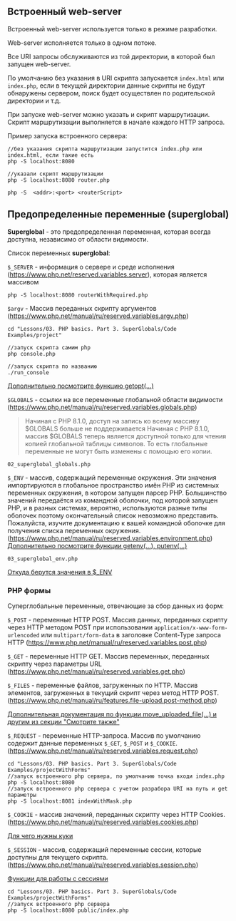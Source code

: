 ## Встроенный web-server

Встроенный web-server используется только в режиме разработки.

Web-server исполняется только в одном потоке.

Все URI запросы обслуживаются из той директории, в которой был запущен web-server.

По умолчанию без указания в URI скрипта запускается `index.html` или `index.php`, если в текущей директории данные скрипты
не будут обнаружены сервером, поиск будет осуществлен по родительской директории и т.д.

При запуске web-server можно указать и скрипт маршрутизации. Скрипт маршрутизации выполняется в начале каждого HTTP запроса.

Пример запуска встроенного сервера:
```
//без указания скрипта маршрутизации запустится index.php или index.html, если такие есть
php -S localhost:8080 

//указали скрипт маршрутизации
php -S localhost:8080 router.php

php -S  <addr>:<port> <routerScript>
```

## Предопределенные переменные (superglobal)

**Superglobal** - это предопределенная переменная, которая всегда доступна, независимо от области видимости.

Список переменных **superglobal**:

`$_SERVER` - информация о сервере и среде исполнения (https://www.php.net/reserved.variables.server), которая является массивом

```
php -S localhost:8080 routerWithRequired.php
```

`$argv` - Массив переданных скрипту аргументов (https://www.php.net/manual/ru/reserved.variables.argv.php)

```
cd "Lessons/03. PHP basics. Part 3. SuperGlobals/Code Examples/project"

//запуск скрипта самим php
php console.php

//запуск скрипта по названию
./run_console
```

[Дополнительно посмотрите функцию getopt(...)](https://www.php.net/manual/ru/function.getopt.php)

`$GLOBALS` - ссылки на все переменные глобальной области видимости (https://www.php.net/manual/ru/reserved.variables.globals.php)

> Начиная с PHP 8.1.0, доступ на запись ко всему массиву $GLOBALS больше не поддерживается
> Начиная с PHP 8.1.0, массив $GLOBALS теперь является доступной только для чтения копией глобальной таблицы символов. То есть глобальные переменные не могут быть изменены с помощью его копии.

`02_superglobal_globals.php`

`$_ENV` - массив, содержащий переменные окружения. Эти значения импортируются в глобальное пространство имён PHP из системных переменных окружения, в котором запущен парсер PHP. Большинство значений передаётся из командной оболочки, под которой запущен PHP, и в разных системах, вероятно, используются разные типы оболочек поэтому окончательный список невозможно представить. Пожалуйста, изучите документацию к вашей командной оболочке для получения списка переменных окружения. (https://www.php.net/manual/ru/reserved.variables.environment.php)
[Дополнительно посмотрите функции getenv(...), putenv(...) ](https://www.php.net/manual/en/function.getenv.php)

`03_superglobal_env.php`

[Откуда берутся значения в $_ENV](https://mediatemple.net/community/products/grid/204643130/using-environment-variables-in-php)

### PHP формы

Суперглобальные переменные, отвечающие за сбор данных из форм:

`$_POST` - переменные HTTP POST. Массив данных, переданных скрипту через HTTP методом POST при использовании `application/x-www-form-urlencoded` или `multipart/form-data` в заголовке Content-Type запроса HTTP (https://www.php.net/manual/ru/reserved.variables.post.php)

`$_GET` - переменные HTTP GET. Массив переменных, переданных скрипту через параметры URL (https://www.php.net/manual/ru/reserved.variables.get.php)

`$_FILES` - переменные файлов, загруженных по HTTP. Массив элементов, загруженных в текущий скрипт через метод HTTP POST. (https://www.php.net/manual/ru/features.file-upload.post-method.php)

[Дополнительная документация по функции move_uploaded_file(...) и другим из секции "Смотрите также" ](https://www.php.net/manual/ru/function.move-uploaded-file.php)

`$_REQUEST` - переменные HTTP-запроса. Массив по умолчанию содержит данные переменных `$_GET`, `$_POST` и `$_COOKIE`. (https://www.php.net/manual/ru/reserved.variables.request.php)

```
cd "Lessons/03. PHP basics. Part 3. SuperGlobals/Code Examples/projectWithForms"
//запуск встроенного php сервера, по умолчанию точка входи index.php
php -S localhost:8080
//запуск встроенного php сервера с учетом разрабора URI на путь и get параметры
php -S localhost:8081 indexWithMask.php

```

`$_COOKIE` - массив значений, переданных скрипту через HTTP Cookies. (https://www.php.net/manual/ru/reserved.variables.cookies.php)

[Для чего нужны куки](https://www.calltouch.ru/glossary/cookies/)

`$_SESSION` - массив, содержащий переменные сессии, которые доступны для текущего скрипта. (https://www.php.net/manual/ru/reserved.variables.session.php)

[Функции для работы с сессиями](https://www.php.net/manual/ru/ref.session.php)


```
cd "Lessons/03. PHP basics. Part 3. SuperGlobals/Code Examples/projectWithForms"
//запуск встроенного php сервера
php -S localhost:8080 public/index.php

```

